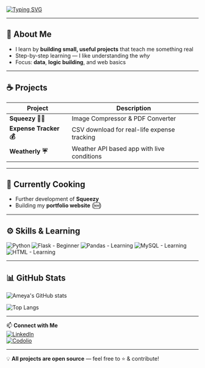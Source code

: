 <!-- Typing Intro (pixel font, simplified) -->
[![Typing SVG](https://readme-typing-svg.herokuapp.com?font=VT323&size=35&pause=800&color=00F7FF&center=true&vCenter=true&width=700&lines=Hi%2C+I'm+Ameya+Kulkarni;I+learn+by+building+useful+projects)](https://git.io/typing-svg)

---

## 👋 About Me
- I learn by **building small, useful projects** that teach me something real  
- Step-by-step learning — I like understanding the *why*  
- Focus: **data**, **logic building**, and web basics

---

## ☕ Projects  

| Project | Description |
|---------|-------------|
| **Squeezy 🍋‍🟩** | Image Compressor & PDF Converter 
| **Expense Tracker 💰** | CSV download for real-life expense tracking 
| **Weatherly ☔** | Weather API based app with live conditions 

---

## 🍳 Currently Cooking
- Further development of **Squeezy**  
- Building my **portfolio website** (🆕)

---

## ⚙️ Skills & Learning
![Python](https://img.shields.io/badge/Python-3776AB?style=for-the-badge&logo=python&logoColor=white)
![Flask - Beginner](https://img.shields.io/badge/Flask-Beginner-000000?style=for-the-badge&logo=flask&logoColor=white)
![Pandas - Learning](https://img.shields.io/badge/Pandas-Learning-150458?style=for-the-badge&logo=pandas&logoColor=white)
![MySQL - Learning](https://img.shields.io/badge/MySQL-Learning-4479A1?style=for-the-badge&logo=mysql&logoColor=white)
![HTML - Learning](https://img.shields.io/badge/HTML-Learning-E34F26?style=for-the-badge&logo=html5&logoColor=white)

---


## 📊 GitHub Stats

![Ameya's GitHub stats](https://github-readme-stats.vercel.app/api?username=Ameya-Kulkarni&show_icons=true&theme=tokyonight&hide_border=true&count_private=true)

![Top Langs](https://github-readme-stats.vercel.app/api/top-langs/?username=Ameya-Kulkarni&layout=compact&theme=tokyonight&hide_border=true)



---

📫 **Connect with Me**  
[![LinkedIn](https://img.shields.io/badge/LinkedIn-0A66C2?style=for-the-badge&logo=linkedin&logoColor=white)](https://www.linkedin.com/in/ameya-kulkarni-a31b74246)  
[![Codolio](https://img.shields.io/badge/Codolio-FF5722?style=for-the-badge)](https://codolio.com/profile/Ameya%20Kulkarni)

---

💡 **All projects are open source** — feel free to ⭐ & contribute!
